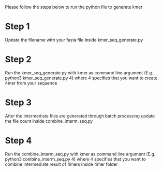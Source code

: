 Please follow the steps below to run the python file to generate kmer

# Step 1
Update the filename with your fasta file inside kmer_seq_generate.py

# Step 2
Run the kmer_seq_generate.py with kmer as command line argument
(E.g. python3 kmer_seq_generate.py 4) where 4 specifies that you want to create 4mer from your sequence

# Step 3
After the intermediate files are generated through batch processing update the file count inside combine_interm_seq.py

# Step 4
Run the combine_interm_seq.py with kmer as command line argument
(E.g. python3 combine_interm_seq.py 4) where 4 specifies that you want to combine intermediate result of 4mers inside 4mer folder

